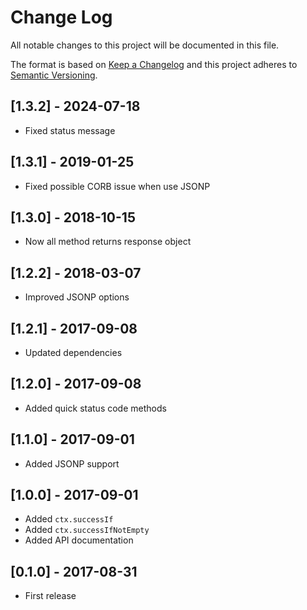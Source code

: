 # Change Log
All notable changes to this project will be documented in this file.

The format is based on [Keep a Changelog](http://keepachangelog.com/)
and this project adheres to [Semantic Versioning](http://semver.org/).

## [1.3.2] - 2024-07-18
- Fixed status message

## [1.3.1] - 2019-01-25
- Fixed possible CORB issue when use JSONP

## [1.3.0] - 2018-10-15
- Now all method returns response object

## [1.2.2] - 2018-03-07
- Improved JSONP options

## [1.2.1] - 2017-09-08
- Updated dependencies

## [1.2.0] - 2017-09-08
- Added quick status code methods

## [1.1.0] - 2017-09-01
- Added JSONP support

## [1.0.0] - 2017-09-01
- Added `ctx.successIf`
- Added `ctx.successIfNotEmpty`
- Added API documentation

## [0.1.0] - 2017-08-31
- First release